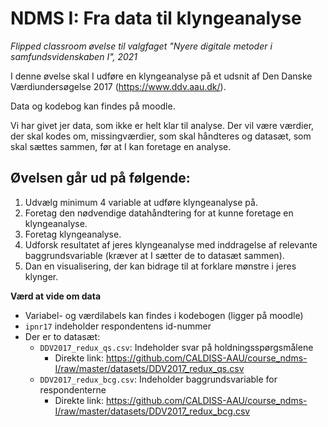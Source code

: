 # NDMS I: Fra data til klyngeanalyse

*Flipped classroom øvelse til valgfaget "Nyere digitale metoder i samfundsvidenskaben I", 2021*



I denne øvelse skal I udføre en klyngeanalyse på et udsnit af Den Danske Værdiundersøgelse 2017 (https://www.ddv.aau.dk/).

Data og kodebog kan findes på moodle. 

Vi har givet jer data, som ikke er helt klar til analyse. Der vil være værdier, der skal kodes om, missingværdier, som skal håndteres og datasæt, som skal sættes sammen, før at I kan foretage en analyse.



## Øvelsen går ud på følgende:

1. Udvælg minimum 4 variable at udføre klyngeanalyse på.
2. Foretag den nødvendige datahåndtering for at kunne foretage en klyngeanalyse.
3. Foretag klyngeanalyse.
4. Udforsk resultatet af jeres klyngeanalyse med inddragelse af relevante baggrundsvariable (kræver at I sætter de to datasæt sammen).
5. Dan en visualisering, der kan bidrage til at forklare mønstre i jeres klynger.



**Værd at vide om data**

- Variabel- og værdilabels kan findes i kodebogen (ligger på moodle)
- `ipnr17` indeholder respondentens id-nummer
- Der er to datasæt:
  - `DDV2017_redux_qs.csv`: Indeholder svar på holdningsspørgsmålene 
    - Direkte link: https://github.com/CALDISS-AAU/course_ndms-I/raw/master/datasets/DDV2017_redux_qs.csv
  - `DDV2017_redux_bcg.csv`: Indeholder baggrundsvariable for respondenterne
    - Direkte link: https://github.com/CALDISS-AAU/course_ndms-I/raw/master/datasets/DDV2017_redux_bcg.csv

